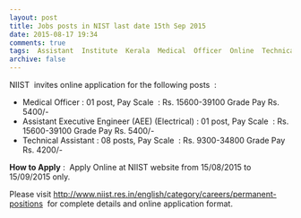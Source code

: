 ```yaml
---
layout: post
title: Jobs posts in NIST last date 15th Sep 2015   
date: 2015-08-17 19:34
comments: true
tags:  Assistant  Institute  Kerala  Medical  Officer  Online  Technical 
archive: false
---
```

NIIST  invites online application for the following posts  : 




- Medical Officer : 01 post, Pay Scale  : Rs. 15600-39100 Grade Pay Rs. 5400/-
- Assistant Executive Engineer (AEE) (Electrical) : 01 post, Pay Scale  : Rs. 15600-39100 Grade Pay Rs. 5400/-
- Technical Assistant : 08 posts, Pay Scale  : Rs. 9300-34800 Grade Pay Rs. 4200/-



**How to Apply** :  Apply Online at NIIST website from 15/08/2015 to 15/09/2015 only.

Please visit <http://www.niist.res.in/english/category/careers/permanent-positions>  for complete details and online application format. 





